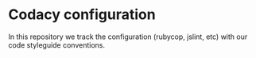 # Codacy configuration

In this repository we track the configuration (rubycop, jslint, etc) with our code styleguide conventions.
